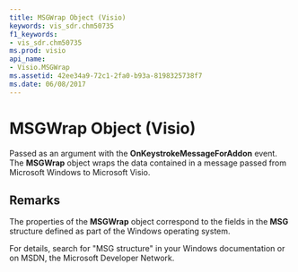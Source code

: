 ```yaml
---
title: MSGWrap Object (Visio)
keywords: vis_sdr.chm50735
f1_keywords:
- vis_sdr.chm50735
ms.prod: visio
api_name:
- Visio.MSGWrap
ms.assetid: 42ee34a9-72c1-2fa0-b93a-8198325738f7
ms.date: 06/08/2017
---
```



# MSGWrap Object (Visio)

Passed as an argument with the  **OnKeystrokeMessageForAddon** event. The **MSGWrap** object wraps the data contained in a message passed from Microsoft Windows to Microsoft Visio.


## Remarks

The properties of the  **MSGWrap** object correspond to the fields in the **MSG** structure defined as part of the Windows operating system.

For details, search for "MSG structure" in your Windows documentation or on MSDN, the Microsoft Developer Network.


